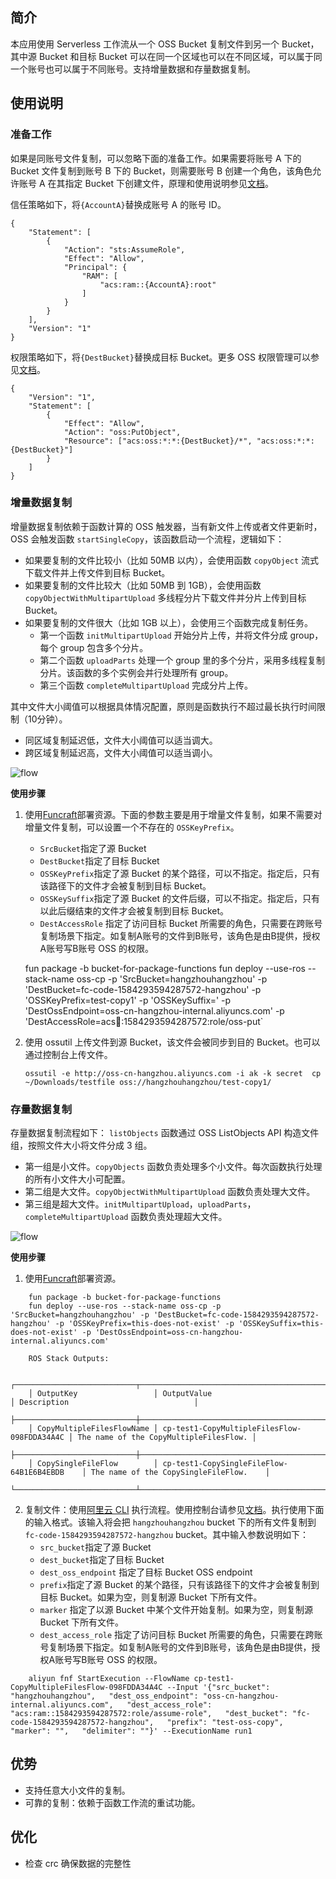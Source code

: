 ## 简介

本应用使用 Serverless 工作流从一个 OSS Bucket 复制文件到另一个 Bucket，其中源 Bucket 和目标 Bucket 可以在同一个区域也可以在不同区域，可以属于同一个账号也可以属于不同账号。支持增量数据和存量数据复制。


## 使用说明

### 准备工作

如果是同账号文件复制，可以忽略下面的准备工作。如果需要将账号 A 下的 Bucket 文件复制到账号 B 下的 Bucket，则需要账号 B 创建一个角色，该角色允许账号 A 在其指定 Bucket 下创建文件，原理和使用说明参见[文档](https://www.alibabacloud.com/help/zh/doc-detail/93745.htm)。

信任策略如下，将`{AccountA}`替换成账号 A 的账号 ID。
```
{
    "Statement": [
        {
            "Action": "sts:AssumeRole",
            "Effect": "Allow",
            "Principal": {
                "RAM": [
                    "acs:ram::{AccountA}:root"
                ]
            }
        }
    ],
    "Version": "1"
}
```

权限策略如下，将`{DestBucket}`替换成目标 Bucket。更多 OSS 权限管理可以参见[文档](https://help.aliyun.com/document_detail/100680.html)。
```
{
    "Version": "1",
    "Statement": [
        {
            "Effect": "Allow",
            "Action": "oss:PutObject",
            "Resource": ["acs:oss:*:*:{DestBucket}/*", "acs:oss:*:*:{DestBucket}"]
        }
    ]
}
```

### 增量数据复制
增量数据复制依赖于函数计算的 OSS 触发器，当有新文件上传或者文件更新时，OSS 会触发函数 `startSingleCopy`，该函数启动一个流程，逻辑如下：
* 如果要复制的文件比较小（比如 50MB 以内），会使用函数 `copyObject` 流式下载文件并上传文件到目标 Bucket。
* 如果要复制的文件比较大（比如 50MB 到 1GB），会使用函数 `copyObjectWithMultipartUpload` 多线程分片下载文件并分片上传到目标 Bucket。
* 如果要复制的文件很大（比如 1GB 以上），会使用三个函数完成复制任务。
    * 第一个函数 `initMultipartUpload` 开始分片上传，并将文件分成 group，每个 group 包含多个分片。
    * 第二个函数 `uploadParts` 处理一个 group 里的多个分片，采用多线程复制分片。该函数的多个实例会并行处理所有 group。
    * 第三个函数 `completeMultipartUpload` 完成分片上传。

其中文件大小阈值可以根据具体情况配置，原则是函数执行不超过最长执行时间限制（10分钟）。
* 同区域复制延迟低，文件大小阈值可以适当调大。
* 跨区域复制延迟高，文件大小阈值可以适当调小。

![flow](images/single-copy.png)

**使用步骤**


1. 使用[Funcraft](https://help.aliyun.com/document_detail/64204.html)部署资源。下面的参数主要是用于增量文件复制，如果不需要对增量文件复制，可以设置一个不存在的 `OSSKeyPrefix`。
    * `SrcBucket`指定了源 Bucket
    * `DestBucket`指定了目标 Bucket
    * `OSSKeyPrefix`指定了源 Bucket 的某个路径，可以不指定。指定后，只有该路径下的文件才会被复制到目标 Bucket。
    * `OSSKeySuffix`指定了源 Bucket 的文件后缀，可以不指定。指定后，只有以此后缀结束的文件才会被复制到目标 Bucket。
    * `DestAccessRole` 指定了访问目标 Bucket 所需要的角色，只需要在跨账号复制场景下指定。如复制A账号的文件到B账号，该角色是由B提供，授权A账号写B账号 OSS 的权限。

    fun package -b bucket-for-package-functions
    fun deploy --use-ros --stack-name oss-cp -p 'SrcBucket=hangzhouhangzhou' -p 'DestBucket=fc-code-1584293594287572-hangzhou' -p 'OSSKeyPrefix=test-copy1' -p 'OSSKeySuffix=' -p 'DestOssEndpoint=oss-cn-hangzhou-internal.aliyuncs.com' -p 'DestAccessRole=acs:ram::1584293594287572:role/oss-put`

2. 使用 ossutil 上传文件到源 Bucket，该文件会被同步到目的 Bucket。也可以通过控制台上传文件。

    ```ossutil -e http://oss-cn-hangzhou.aliyuncs.com -i ak -k secret  cp ~/Downloads/testfile oss://hangzhouhangzhou/test-copy1/```


### 存量数据复制
存量数据复制流程如下：
`listObjects` 函数通过 OSS ListObjects API 构造文件组，按照文件大小将文件分成 3 组。
* 第一组是小文件。`copyObjects` 函数负责处理多个小文件。每次函数执行处理的所有小文件大小可配置。
* 第二组是大文件。`copyObjectWithMultipartUpload` 函数负责处理大文件。
* 第三组是超大文件。`initMultipartUpload`，`uploadParts`，`completeMultipartUpload` 函数负责处理超大文件。

![flow](images/multiple-copy.png)

**使用步骤**

1. 使用[Funcraft](https://help.aliyun.com/document_detail/64204.html)部署资源。

```
    fun package -b bucket-for-package-functions
    fun deploy --use-ros --stack-name oss-cp -p 'SrcBucket=hangzhouhangzhou' -p 'DestBucket=fc-code-1584293594287572-hangzhou' -p 'OSSKeyPrefix=this-does-not-exist' -p 'OSSKeySuffix=this-does-not-exist' -p 'DestOssEndpoint=oss-cn-hangzhou-internal.aliyuncs.com'

    ROS Stack Outputs:

    ┌───────────────────────────┬─────────────────────────────────────────────┬────────────────────────────────────────┐
    │ OutputKey                 │ OutputValue                                 │ Description                            │
    ├───────────────────────────┼─────────────────────────────────────────────┼────────────────────────────────────────┤
    │ CopyMultipleFilesFlowName │ cp-test1-CopyMultipleFilesFlow-098FDDA34A4C │ The name of the CopyMultipleFilesFlow. │
    ├───────────────────────────┼─────────────────────────────────────────────┼────────────────────────────────────────┤
    │ CopySingleFileFlow        │ cp-test1-CopySingleFileFlow-64B1E6B4EBDB    │ The name of the CopySingleFileFlow.    │
    └───────────────────────────┴─────────────────────────────────────────────┴────────────────────────────────────────┘
```

2. 复制文件：使用[阿里云 CLI](https://help.aliyun.com/document_detail/122611.html) 执行流程。使用控制台请参见[文档](https://help.aliyun.com/document_detail/124156.html)。执行使用下面的输入格式。该输入将会把 `hangzhouhangzhou` bucket 下的所有文件复制到 `fc-code-1584293594287572-hangzhou` bucket。其中输入参数说明如下：
    * `src_bucket`指定了源 Bucket
    * `dest_bucket`指定了目标 Bucket
    * `dest_oss_endpoint` 指定了目标 Bucket OSS endpoint
    * `prefix`指定了源 Bucket 的某个路径，只有该路径下的文件才会被复制到目标 Bucket。如果为空，则复制源 Bucket 下所有文件。
    * `marker` 指定了以源 Bucket 中某个文件开始复制。如果为空，则复制源 Bucket 下所有文件。
    * `dest_access_role` 指定了访问目标 Bucket 所需要的角色，只需要在跨账号复制场景下指定。如复制A账号的文件到B账号，该角色是由B提供，授权A账号写B账号 OSS 的权限。


```
    aliyun fnf StartExecution --FlowName cp-test1-CopyMultipleFilesFlow-098FDDA34A4C --Input '{"src_bucket": "hangzhouhangzhou",   "dest_oss_endpoint": "oss-cn-hangzhou-internal.aliyuncs.com",   "dest_access_role": "acs:ram::1584293594287572:role/assume-role",   "dest_bucket": "fc-code-1584293594287572-hangzhou",   "prefix": "test-oss-copy",   "marker": "",   "delimiter": ""}' --ExecutionName run1
```

## 优势
* 支持任意大小文件的复制。
* 可靠的复制：依赖于函数工作流的重试功能。



## 优化
* 检查 crc 确保数据的完整性
